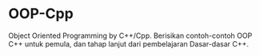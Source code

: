 # OOP-Cpp
Object Oriented Programming by C++/Cpp. Berisikan contoh-contoh OOP C++ untuk pemula, dan tahap lanjut dari pembelajaran Dasar-dasar C++. 
